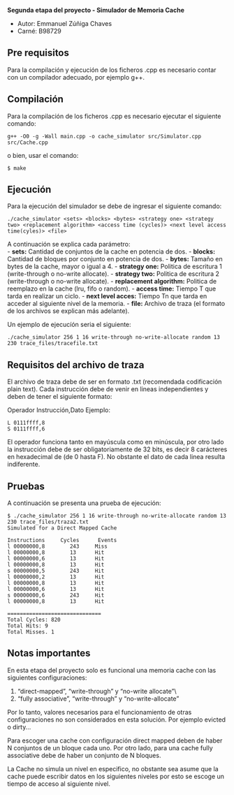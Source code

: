 **Segunda etapa del proyecto - Simulador de Memoria Cache**

- Autor: Emmanuel Zúñiga Chaves
- Carné: B98729

## Pre requisitos

Para la compilación y ejecución de los ficheros .cpp es necesario contar con un compilador adecuado, por ejemplo g++.

## Compilación

Para la compilación de los ficheros .cpp es necesario ejecutar el siguiente comando:

```
g++ -O0 -g -Wall main.cpp -o cache_simulator src/Simulator.cpp src/Cache.cpp
```

o bien, usar el comando:
```
$ make
```

## Ejecución

Para la ejecución del simulador se debe de ingresar el siguiente comando:

```
./cache_simulator <sets> <blocks> <bytes> <strategy one> <strategy two> <replacement algorithm> <access time (cycles)> <next level access time(cyles)> <file>
```
A continuación se explica cada parámetro:\
	- **sets:** Cantidad de conjuntos de la cache en potencia de dos.
	- **blocks:** Cantidad de bloques por conjunto en potencia de dos.
	- **bytes:** Tamaño en bytes de la cache, mayor o igual a 4.
	- **strategy one:** Politica de escritura 1 (write-through o no-write allocate).
	- **strategy two:** Politica de escritura 2 (write-through o no-write allocate).
	- **replacement algorithm:** Politica de reemplazo en la cache (lru, fifo o random).
	- **access time:** Tiempo T que tarda en realizar un ciclo.
	- **next level acces:** Tiempo Tn que tarda en acceder al siguiente nivel de la memoria.
	- **file:** Archivo de traza (el formato de los archivos se explican más adelante).

Un ejemplo de ejecucíón seria el siguiente:

```
./cache_simulator 256 1 16 write-through no-write-allocate random 13 230 trace_files/tracefile.txt
```
## Requisitos del archivo de traza

El archivo de traza debe de ser en formato .txt (recomendada codificación plain text). Cada instrucción debe de venir en lineas independientes y deben de tener el siguiente formato:

Operador Instrucción,Dato
Ejemplo:
```
L 0111ffff,8
S 0111ffff,6
```

El operador funciona tanto en mayúscula como en minúscula, por otro lado la instrucción debe de ser obligatoriamente de 32 bits, es decir 8 carácteres en hexadecimal de (de 0 hasta F). No obstante el dato de cada linea resulta indiferente.

## Pruebas

A continuación se presenta una prueba de ejecución:
```
$ ./cache_simulator 256 1 16 write-through no-write-allocate random 13 230 trace_files/traza2.txt
Simulated for a Direct Mapped Cache

Instructions 	 Cycles 	 Events
l 00000000,8		243		Miss
l 00000000,8		13		Hit
l 00000000,6		13		Hit
l 00000000,8		13		Hit
s 00000000,5		243		Hit
l 00000000,2		13		Hit
l 00000000,8		13		Hit
l 00000000,6		13		Hit
s 00000000,6		243		Hit
l 00000000,8		13		Hit

==============================
Total Cycles: 820
Total Hits: 9
Total Misses. 1
```
## Notas importantes

En esta etapa del proyecto solo es funcional una memoria cache con las siguientes configuraciones:

1. “direct-mapped”, “write-through” y “no-write allocate”\
2. “fully associative”, “write-through” y “no-write-allocate”

Por lo tanto, valores necesarios para el funcionamiento de otras configuraciones no son considerados en esta solución. Por ejemplo evicted o dirty...

Para escoger una cache con configuración direct mapped deben de haber N conjuntos de un bloque cada uno. Por otro lado, para una cache fully associative debe de haber un conjunto de N bloques.

La Cache no simula un nivel en especifico, no obstante sea asume que la cache puede escribir datos en los siguientes niveles por esto se escoge un tiempo de acceso al siguiente nivel.
